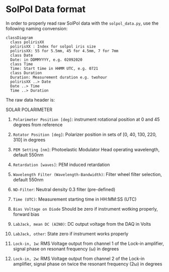 # SolPol Data format

In order to properly read raw SolPol data with the `solpol_data.py`, use the following naming convension:

```mermaid
classDiagram
  class polirisXX
  polirisXX : Index for solpol iris size
  polirisXX: 55 for 5.5mm, 45 for 4.5mm, 7 for 7mm
  class Date
  Date: in DDMMYYYY, e.g. 02092020
  class Time
  Time: Start time in HHMM UTC, e.g. 0721
  class Duration
  Duration: Measurement duration e.g. twohour
  polirisXX ..> Date
  Date ..> Time
  Time ..> Duration
```

The raw data header is:

SOLAR POLARIMETER

1. `Polarimeter Position [deg]`:
instrument rotational position at 0 and 45 degrees from reference

2. `Rotator Position [deg]`:
Polarizer position in sets of [0, 40, 130, 220, 310] in degrees

3. `PEM Setting [nm]`:
Photoelastic Modulator Head operating wavelength, default 550nm

4. `Retardation [waves]`:
PEM induced retardation

5. `Wavelength Filter (Wavelength-Bandwidth)`:
Filter wheel filter selection, default 550nm

6. `ND-Filter`:
Neutral density 0.3 filter (pre-defined)

7. `Time (UTC)`:
Measurement starting time in HH:MM:SS (UTC)

8. `Bias Voltage on Diode`
Should be zero if instrument wotking properly, forward bias

9. `LabJack, mean DC (AIN0)`:
DC output voltage from the DAQ in Volts

10. `LabJack, other`:
State zero if instrument works properly

11. `Lock-in, 1w`:
RMS Voltage output from channel 1 of the Lock-in amplifier, signal phase on resonant frequency (ω) in degrees

12. `Lock-in, 2w`:
RMS Voltage output from channel 2 of the Lock-in amplifier, signal phase on twice the resonant frequency (2ω) in degrees
